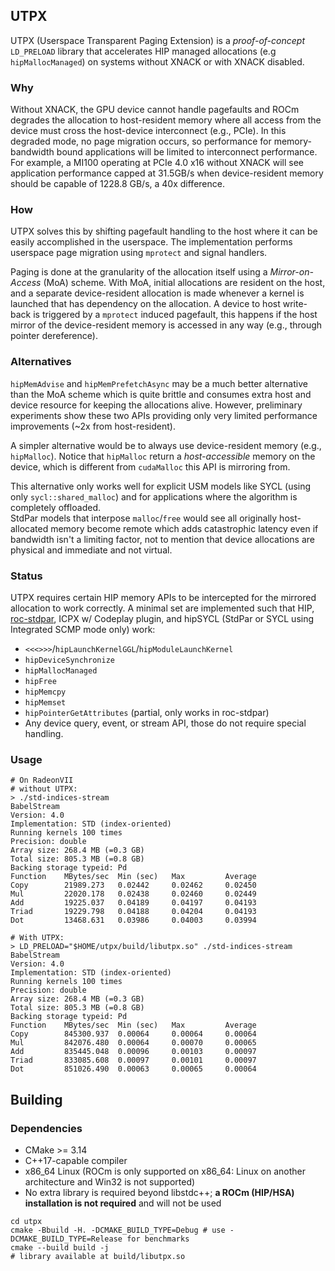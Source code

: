UTPX
----

UTPX (Userspace Transparent Paging Extension) is a _proof-of-concept_ `LD_PRELOAD` library that
accelerates HIP
managed allocations (e.g `hipMallocManaged`) on systems without XNACK or with XNACK disabled.

### Why

Without XNACK, the GPU device cannot handle pagefaults and ROCm degrades the allocation to
host-resident memory where all access from the device must cross the host-device interconnect (e.g.,
PCIe).
In this degraded mode, no page migration occurs, so performance for memory-bandwidth bound
applications will be limited to interconnect performance.
For example, a MI100 operating at PCIe 4.0 x16 without XNACK will see application performance capped
at 31.5GB/s when device-resident memory should be capable of 1228.8 GB/s, a 40x difference.

### How

UTPX solves this by shifting pagefault handling to the host where it can be easily accomplished in
the userspace.
The implementation performs userspace page migration using `mprotect` and signal handlers.

Paging is done at the granularity of the allocation itself using a *Mirror-on-Access* (MoA) scheme.
With MoA, initial allocations are resident on the host, and a separate device-resident allocation is
made whenever a kernel is launched that has dependency on the allocation.
A device to host write-back is triggered by a `mprotect` induced pagefault, this happens if the host
mirror of the device-resident memory is accessed in any way (e.g., through pointer dereference).

### Alternatives

`hipMemAdvise` and `hipMemPrefetchAsync` may be a much better alternative than the MoA scheme which
is quite brittle and consumes extra host and device resource for keeping the allocations alive.
However, preliminary experiments show these two APIs providing only very limited performance
improvements (~2x from host-resident).

A simpler alternative would be to always use device-resident memory (e.g., `hipMalloc`).
Notice that `hipMalloc` return a _host-accessible_ memory on the device, which is different
from `cudaMalloc` this API is mirroring from.

This alternative only works well for explicit USM models like SYCL (using
only `sycl::shared_malloc`) and for applications where the algorithm is completely offloaded.  
StdPar models that interpose `malloc`/`free` would see all originally host-allocated memory become
remote which adds catastrophic latency even if bandwidth isn't a limiting factor, not to mention
that device allocations are physical and immediate and not virtual.

### Status

UTPX requires certain HIP memory APIs to be intercepted for the mirrored allocation to work
correctly. A minimal set are implemented such
that HIP, [roc-stdpar](https://github.com/ROCmSoftwarePlatform/roc-stdpar), ICPX w/ Codeplay plugin,
and hipSYCL (StdPar or SYCL using Integrated SCMP mode only) work:

* `<<<>>>`/`hipLaunchKernelGGL`/`hipModuleLaunchKernel`
* `hipDeviceSynchronize`
* `hipMallocManaged`
* `hipFree`
* `hipMemcpy`
* `hipMemset`
* `hipPointerGetAttributes` (partial, only works in roc-stdpar)
* Any device query, event, or stream API, those do not require special handling.

### Usage

```shell
# On RadeonVII
# without UTPX:
> ./std-indices-stream
BabelStream
Version: 4.0
Implementation: STD (index-oriented)
Running kernels 100 times
Precision: double
Array size: 268.4 MB (=0.3 GB)
Total size: 805.3 MB (=0.8 GB)
Backing storage typeid: Pd
Function    MBytes/sec  Min (sec)   Max         Average     
Copy        21989.273   0.02442     0.02462     0.02450     
Mul         22020.178   0.02438     0.02460     0.02449     
Add         19225.037   0.04189     0.04197     0.04193     
Triad       19229.798   0.04188     0.04204     0.04193     
Dot         13468.631   0.03986     0.04003     0.03994   

# With UTPX:
> LD_PRELOAD="$HOME/utpx/build/libutpx.so" ./std-indices-stream
BabelStream
Version: 4.0
Implementation: STD (index-oriented)
Running kernels 100 times
Precision: double
Array size: 268.4 MB (=0.3 GB)
Total size: 805.3 MB (=0.8 GB)
Backing storage typeid: Pd
Function    MBytes/sec  Min (sec)   Max         Average     
Copy        845300.937  0.00064     0.00064     0.00064     
Mul         842076.480  0.00064     0.00070     0.00065     
Add         835445.048  0.00096     0.00103     0.00097     
Triad       833085.608  0.00097     0.00101     0.00097     
Dot         851026.490  0.00063     0.00065     0.00064 
```

## Building

### Dependencies

* CMake >= 3.14
* C++17-capable compiler
* x86_64 Linux (ROCm is only supported on x86_64: Linux on another architecture and Win32 is not
  supported)
* No extra library is required beyond libstdc++; **a ROCm (HIP/HSA) installation is not required**
  and will not be used

```shell
cd utpx
cmake -Bbuild -H. -DCMAKE_BUILD_TYPE=Debug # use -DCMAKE_BUILD_TYPE=Release for benchmarks
cmake --build build -j
# library available at build/libutpx.so
```
